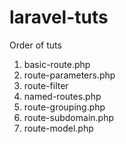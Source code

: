 laravel-tuts
============

Order of tuts
1. basic-route.php
2. route-parameters.php
3. route-filter
4. named-routes.php
5. route-grouping.php
6. route-subdomain.php
7. route-model.php
